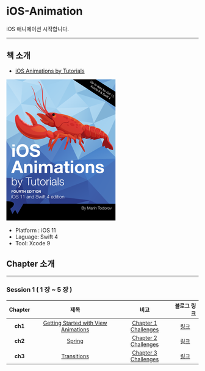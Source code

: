 # iOS-Animation

iOS 애니메이션 시작합니다.

------

## 책 소개

- [iOS Animations by Tutorials](https://store.raywenderlich.com/products/ios-animations-by-tutorials)

![](./img/img_1.png)

  - Platform : iOS 11
  - Laguage: Swift 4
  - Tool: Xcode 9

## Chapter 소개
---

### Session 1 ( 1 장 ~ 5 장 )

|  <center>Chapter</center> |  <center> 제목 </center> |  <center> 비고 </center> | 블로그 링크 |
|:--------|:--------:|--------:|--------:|
|<center> **ch1** </center> | <center> [Getting Started with View Animations](./Chapter/ch1) </center> | <center>[Chapter 1 Challenges](./Chapter/ch1_Challenges)</center> | <center>[링크](http://linsaeng.tistory.com/12)</center>
|<center> **ch2** </center>| <center> [Spring](./Chapter/ch2) </center> | <center>[Chapter 2 Challenges](./Chapter/ch2_Challenges)</center> | <center>[링크](http://linsaeng.tistory.com/16)</center>
|<center> **ch3** </center>| <center> [Transitions](./Chapter/ch3) </center> | <center>[Chapter 3 Challenges](./Chapter/ch3_Challenges)</center> | <center>[링크](http://linsaeng.tistory.com/17)</center> |

